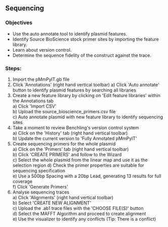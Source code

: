 ## Sequencing  

### Objectives
* Use the auto annotate tool to identify plasmid features.  
* Identify Source BioScience stock primer sites by importing the feature library.  
* Learn about version control.    
* Determine the sequence fidelity of the construct against the trace.  

### Steps:  
1. Import the pMmPylT.gb file  
2. Click 'Annotations' (right hand vertical toolbar)
    a) Click 'Auto annotate' button to identify plasmid features by searching all libraries  
3. Create a new feature library by clicking on 'Edit feature libraries' within the Annotations tab  
    a) Click 'Import CSV'  
    b) Upload the source_bioscience_primers.csv file  
    c) Auto annotate plasmid with new feature library to identify sequencing sites  
4. Take a moment to review Benchling's version control system  
    a) Click on the 'History' tab (right hand vertical toolbar)  
    b) Update the current version to 'Fully Annotated pMmPylT'  
5. Create sequencing primers for the whole plasmid  
    a) Click on the 'Primers' tab (right hand vertical toolbar)  
    b) Click 'CREATE PRIMERS' and follow to the Wizard  
    c) Select the whole plasmid from the linear map and use it as the selection region
    d) Check the primer properties are suitable for sequencing specification  
    e) Use a 500bp Spacing with a 20bp Lead, generating 13 results for full coverage  
    f) Click 'Generate Primers'  
6. Analyse sequencing traces  
    a) Click 'Alignments' (right hand vertical toolbar)  
    b) Select 'CREATE NEW ALIGNMENT'  
    c) Upload the .ab1 trace files with the 'CHOOSE FILE(S)' button  
    d) Select the MAFFT Algorithm and proceed to create alignment   
    e) Use the visualizer to identify any conflicts (Tip: There is a conflict)  
